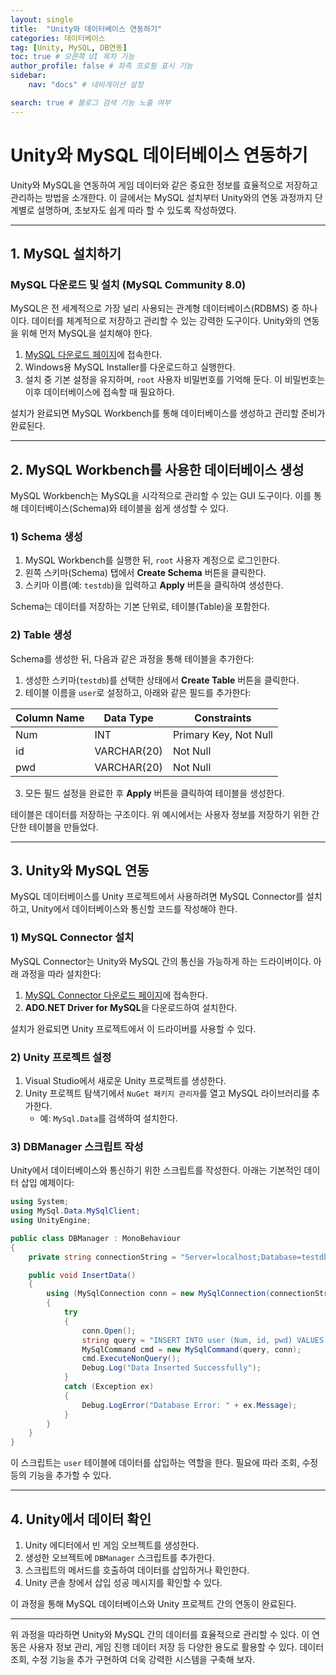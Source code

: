 ```yaml
---
layout: single
title:  "Unity와 데이터베이스 연동하기"
categories: 데이터베이스
tag: [Unity, MySQL, DB연동]
toc: true # 오른쪽 UI 목차 기능
author_profile: false # 좌측 프로필 표시 기능
sidebar:
    nav: "docs" # 네비게이션 설정

search: true # 블로그 검색 기능 노출 여부
---
```


# Unity와 MySQL 데이터베이스 연동하기

Unity와 MySQL을 연동하여 게임 데이터와 같은 중요한 정보를 효율적으로 저장하고 관리하는 방법을 소개한다. 이 글에서는 MySQL 설치부터 Unity와의 연동 과정까지 단계별로 설명하며, 초보자도 쉽게 따라 할 수 있도록 작성하였다.

---

## 1. MySQL 설치하기

### MySQL 다운로드 및 설치 (MySQL Community 8.0)

MySQL은 전 세계적으로 가장 널리 사용되는 관계형 데이터베이스(RDBMS) 중 하나이다. 데이터를 체계적으로 저장하고 관리할 수 있는 강력한 도구이다. Unity와의 연동을 위해 먼저 MySQL을 설치해야 한다.

1. [MySQL 다운로드 페이지](http://dev.mysql.com/downloads/windows/installer/)에 접속한다.
2. Windows용 MySQL Installer를 다운로드하고 실행한다.
3. 설치 중 기본 설정을 유지하며, `root` 사용자 비밀번호를 기억해 둔다. 이 비밀번호는 이후 데이터베이스에 접속할 때 필요하다.

설치가 완료되면 MySQL Workbench를 통해 데이터베이스를 생성하고 관리할 준비가 완료된다.

---

## 2. MySQL Workbench를 사용한 데이터베이스 생성

MySQL Workbench는 MySQL을 시각적으로 관리할 수 있는 GUI 도구이다. 이를 통해 데이터베이스(Schema)와 테이블을 쉽게 생성할 수 있다.

### 1) Schema 생성

1. MySQL Workbench를 실행한 뒤, `root` 사용자 계정으로 로그인한다.
2. 왼쪽 스키마(Schema) 탭에서 **Create Schema** 버튼을 클릭한다.
3. 스키마 이름(예: `testdb`)을 입력하고 **Apply** 버튼을 클릭하여 생성한다.

Schema는 데이터를 저장하는 기본 단위로, 테이블(Table)을 포함한다.

### 2) Table 생성

Schema를 생성한 뒤, 다음과 같은 과정을 통해 테이블을 추가한다:

1. 생성한 스키마(`testdb`)를 선택한 상태에서 **Create Table** 버튼을 클릭한다.
2. 테이블 이름을 `user`로 설정하고, 아래와 같은 필드를 추가한다:

| Column Name | Data Type     | Constraints            |
|-------------|---------------|------------------------|
| Num         | INT           | Primary Key, Not Null |
| id          | VARCHAR(20)   | Not Null              |
| pwd         | VARCHAR(20)   | Not Null              |

3. 모든 필드 설정을 완료한 후 **Apply** 버튼을 클릭하여 테이블을 생성한다.

테이블은 데이터를 저장하는 구조이다. 위 예시에서는 사용자 정보를 저장하기 위한 간단한 테이블을 만들었다.

---

## 3. Unity와 MySQL 연동

MySQL 데이터베이스를 Unity 프로젝트에서 사용하려면 MySQL Connector를 설치하고, Unity에서 데이터베이스와 통신할 코드를 작성해야 한다.

### 1) MySQL Connector 설치

MySQL Connector는 Unity와 MySQL 간의 통신을 가능하게 하는 드라이버이다. 아래 과정을 따라 설치한다:

1. [MySQL Connector 다운로드 페이지](https://dev.mysql.com/downloads/connector/net/)에 접속한다.
2. **ADO.NET Driver for MySQL**을 다운로드하여 설치한다.

설치가 완료되면 Unity 프로젝트에서 이 드라이버를 사용할 수 있다.

### 2) Unity 프로젝트 설정

1. Visual Studio에서 새로운 Unity 프로젝트를 생성한다.
2. Unity 프로젝트 탐색기에서 `NuGet 패키지 관리자`를 열고 MySQL 라이브러리를 추가한다.
   - 예: `MySql.Data`를 검색하여 설치한다.

### 3) DBManager 스크립트 작성

Unity에서 데이터베이스와 통신하기 위한 스크립트를 작성한다. 아래는 기본적인 데이터 삽입 예제이다:

```csharp
using System;
using MySql.Data.MySqlClient;
using UnityEngine;

public class DBManager : MonoBehaviour
{
    private string connectionString = "Server=localhost;Database=testdb;User=root;Password=0000;";

    public void InsertData()
    {
        using (MySqlConnection conn = new MySqlConnection(connectionString))
        {
            try
            {
                conn.Open();
                string query = "INSERT INTO user (Num, id, pwd) VALUES (1, 'test', '0000');";
                MySqlCommand cmd = new MySqlCommand(query, conn);
                cmd.ExecuteNonQuery();
                Debug.Log("Data Inserted Successfully");
            }
            catch (Exception ex)
            {
                Debug.LogError("Database Error: " + ex.Message);
            }
        }
    }
}
```

이 스크립트는 `user` 테이블에 데이터를 삽입하는 역할을 한다. 필요에 따라 조회, 수정 등의 기능을 추가할 수 있다.

---

## 4. Unity에서 데이터 확인

1. Unity 에디터에서 빈 게임 오브젝트를 생성한다.
2. 생성한 오브젝트에 `DBManager` 스크립트를 추가한다.
3. 스크립트의 메서드를 호출하여 데이터를 삽입하거나 확인한다.
4. Unity 콘솔 창에서 삽입 성공 메시지를 확인할 수 있다.

이 과정을 통해 MySQL 데이터베이스와 Unity 프로젝트 간의 연동이 완료된다.

---

위 과정을 따라하면 Unity와 MySQL 간의 데이터를 효율적으로 관리할 수 있다. 이 연동은 사용자 정보 관리, 게임 진행 데이터 저장 등 다양한 용도로 활용할 수 있다. 데이터 조회, 수정 기능을 추가 구현하여 더욱 강력한 시스템을 구축해 보자.

